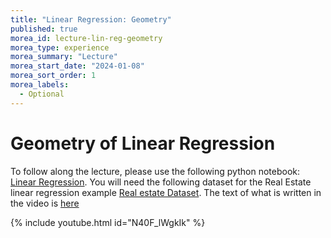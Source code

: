 ```yaml
---
title: "Linear Regression: Geometry"
published: true
morea_id: lecture-lin-reg-geometry
morea_type: experience
morea_summary: "Lecture"
morea_start_date: "2024-01-08"
morea_sort_order: 1
morea_labels:
  - Optional
---
```


# Geometry of Linear Regression

To follow along the lecture, please use the following python notebook: [Linear Regression](./lls-fall23-v2.ipynb). You will need the following dataset for the Real Estate linear regression example [Real estate Dataset](./realestate.csv). The text of what is written in the video is [here](./2024-01-08-Note-23-34.pdf)

{% include youtube.html id="N40F_lWgkIk" %}



